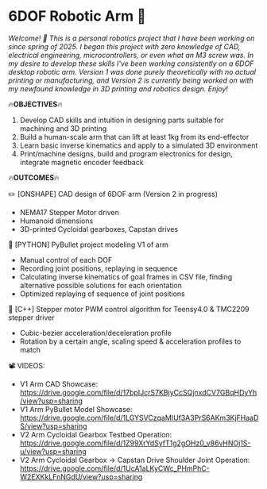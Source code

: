 # 6DOF Robotic Arm 🦾

*Welcome! 👋 This is a personal robotics project that I have been working on since spring of 2025. I began this project with zero knowledge of CAD, electrical engineering, microcontrollers, or even what an M3 screw was. In my desire to develop these skills I've been working consistently on a 6DOF desktop robotic arm. Version 1 was done purely theoretically with no actual printing or manufacturing, and Version 2 is currently being worked on with my newfound knowledge in 3D printing and robotics design. Enjoy!*

🔥**OBJECTIVES**🔥

1) Develop CAD skills and intuition in designing parts suitable for machining and 3D printing
2) Build a human-scale arm that can lift at least 1kg from its end-effector
3) Learn basic inverse kinematics and apply to a simulated 3D environment
4) Print/machine designs, build and program electronics for design, integrate magnetic encoder feedback

🔥**OUTCOMES**🔥

✏️ [ONSHAPE] CAD design of 6DOF arm (Version 2 in progress)
   - NEMA17 Stepper Motor driven
   - Humanoid dimensions
   - 3D-printed Cycloidal gearboxes, Capstan drives

🐍 [PYTHON] PyBullet project modeling V1 of arm
   - Manual control of each DOF
   - Recording joint positions, replaying in sequence
   - Calculating inverse kinematics of goal frames in CSV file, finding alternative possible solutions for each orientation
   - Optimized replaying of sequence of joint positions

🔌 [C++] Stepper motor PWM control algorithm for Teensy4.0 & TMC2209 stepper driver
   - Cubic-bezier acceleration/deceleration profile
   - Rotation by a certain angle, scaling speed & acceleration profiles to match
   
📽️ VIDEOS:
   - V1 Arm CAD Showcase: https://drive.google.com/file/d/17bpIJcrS7KBjyCcSQjnxdCV7GBqHDyYh/view?usp=sharing
   - V1 Arm PyBullet Model Showcase: https://drive.google.com/file/d/1LGYSVCzqaMIUf3A3PrS6AKm3KjFHaaDS/view?usp=sharing
   - V2 Arm Cycloidal Gearbox Testbed Operation: https://drive.google.com/file/d/1Z99XrYdSyfT1g2gOHz0_v86vHNOj1S-u/view?usp=sharing
   - V2 Arm Cycloidal Gearbox -> Capstan Drive Shoulder Joint Operation: https://drive.google.com/file/d/1UcA1aLKyCWc_PHmPhC-W2EXKkLFnNGdU/view?usp=sharing
